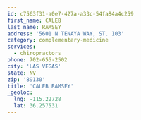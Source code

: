 ```yaml
---
id: c7563f31-a0e7-427a-a33c-54fa84a4c259
first_name: CALEB
last_name: RAMSEY
address: '5601 N TENAYA WAY, ST. 103'
category: complementary-medicine
services:
  - chiropractors
phone: 702-655-2502
city: 'LAS VEGAS'
state: NV
zip: '89130'
title: 'CALEB RAMSEY'
_geoloc:
  lng: -115.22728
  lat: 36.257531
---
```

